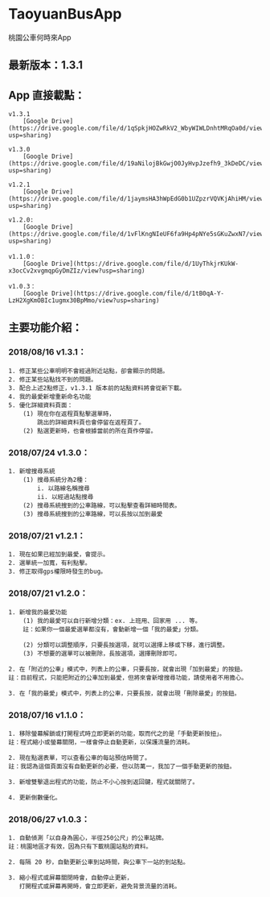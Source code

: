# TaoyuanBusApp
桃園公車何時來App

## 最新版本：1.3.1

## App 直接載點：
	v1.3.1
		[Google Drive](https://drive.google.com/file/d/1qSpkjHOZwRkV2_WbyWIWLDnhtMRqOa0d/view?usp=sharing)

	v1.3.0
		[Google Drive](https://drive.google.com/file/d/19aNilojBkGwjO0JyHvpJzefh9_3kDeDC/view?usp=sharing)

	v1.2.1
		[Google Drive](https://drive.google.com/file/d/1jaymsHA3hWpEdG0b1UZpzrVQVKjAhiHM/view?usp=sharing)

	v1.2.0:
		[Google Drive](https://drive.google.com/file/d/1vFlKngNIeUF6fa9Hp4pNYe5sGKuZwxN7/view?usp=sharing)

	v1.1.0：
		[Google Drive](https://drive.google.com/file/d/1UyThkjrKUkW-x3ocCv2xvgmqpGyDmZIz/view?usp=sharing)

	v1.0.3：
		[Google Drive](https://drive.google.com/file/d/1tB0qA-Y-LzH2XgKmOBIc1ugmx30BpMmo/view?usp=sharing)


## 主要功能介紹：

### 2018/08/16 v1.3.1：
	1. 修正某些公車明明不會經過附近站點，卻會顯示的問題。
	2. 修正某些站點找不到的問題。
	3. 配合上述2點修正，v1.3.1 版本前的站點資料將會從新下載。
	4. 我的最愛新增重新命名功能
	5. 優化詳細資料頁面：
		(1) 現在你在返程頁點擊選單時，
			跳出的詳細資料頁也會停留在返程頁了。
		(2) 點選更新時，也會根據當前的所在頁作停留。


### 2018/07/24 v1.3.0：
	1. 新增搜尋系統
		(1) 搜尋系統分為2種：
			i. 以路線名稱搜尋
			ii. 以經過站點搜尋
		(2) 搜尋系統搜到的公車路線，可以點擊查看詳細時間表。
		(3) 搜尋系統搜到的公車路線，可以長按以加到最愛


### 2018/07/21 v1.2.1：
	1. 現在如果已經加到最愛，會提示。
	2. 選單統一加寬，有利點擊。
	3. 修正取得gps權限時發生的bug。


### 2018/07/21 v1.2.0：
	1. 新增我的最愛功能
		(1) 我的最愛可以自行新增分類：ex. 上班用、回家用 ... 等。
		註：如果你一個最愛選單都沒有，會動新增一個「我的最愛」分類。

		(2) 分類可以調整順序，只要長按選項，就可以選擇上移或下移，進行調整。
		(3) 不想要的選單可以被刪除，長按選項，選擇刪除即可。

	2. 在「附近的公車」模式中，列表上的公車，只要長按，就會出現「加到最愛」的按鈕。
	註：目前程式，只能把附近的公車加到最愛，但將來會新增搜尋功能，請使用者不用擔心。

	3. 在「我的最愛」模式中，列表上的公車，只要長按，就會出現「刪除最愛」的按鈕。


### 2018/07/16 v1.1.0：
	1. 移除螢幕解鎖或打開程式時立即更新的功能，取而代之的是「手動更新按扭」。
	註：程式縮小或螢幕關閉，一樣會停止自動更新，以保護流量的消耗。

	2. 現在點選表單，可以查看公車的每站預估時間了。
	註：我認為這個頁面沒有自動更新的必要，但以防萬一，我加了一個手動更新的按鈕。

	3. 新增雙擊退出程式的功能，防止不小心按到返回鍵，程式就關閉了。

	4. 更新倒數優化。


### 2018/06/27 v1.0.3：
	1. 自動偵測「以自身為圓心，半徑250公尺」的公車站牌。
	註：桃園地區才有效，因為只有下載桃園站點的資料。

	2. 每隔 20 秒，自動更新公車到站時間，與公車下一站的到站點。

	3. 縮小程式或屏幕關閉時會，自動停止更新，
	   打開程式或屏幕再開時，會立即更新，避免背景流量的消耗。


